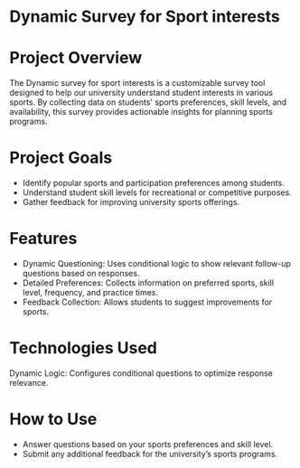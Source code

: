 # Dynamic Survey for Sport interests

# Project Overview
The Dynamic survey for sport interests is a customizable survey tool designed to help our university understand student interests in various sports. By collecting data on students' sports preferences, skill levels, and availability, this survey provides actionable insights for planning sports programs.

# Project Goals
- Identify popular sports and participation preferences among students.
- Understand student skill levels for recreational or competitive purposes.
- Gather feedback for improving university sports offerings.

# Features

- Dynamic Questioning: Uses conditional logic to show relevant follow-up questions based on responses.
- Detailed Preferences: Collects information on preferred sports, skill level, frequency, and practice times.
- Feedback Collection: Allows students to suggest improvements for sports.

# Technologies Used

 Dynamic Logic: Configures conditional questions to optimize response relevance.

# How to Use

- Answer questions based on your sports preferences and skill level.
- Submit any additional feedback for the university’s sports programs.




